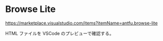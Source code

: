 # Browse Lite

<https://marketplace.visualstudio.com/items?itemName=antfu.browse-lite>

HTML ファイルを VSCode のプレビューで確認する。
